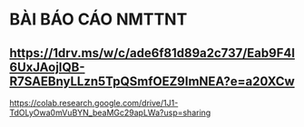 # BÀI BÁO CÁO NMTTNT
## https://1drv.ms/w/c/ade6f81d89a2c737/Eab9F4l6UxJAojIQB-R7SAEBnyLLzn5TpQSmfOEZ9ImNEA?e=a20XCw
https://colab.research.google.com/drive/1J1-TdOLyOwa0mVuBYN_beaMGc29apLWa?usp=sharing
